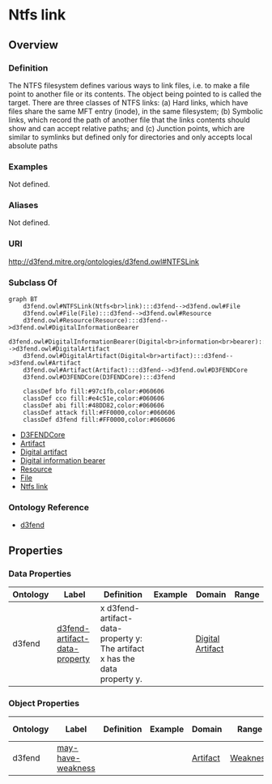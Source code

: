 # Ntfs link

## Overview

### Definition
The NTFS filesystem defines various ways to link files, i.e. to make a file point to another file or its contents. The object being pointed to is called the target. There are three classes of NTFS links: (a) Hard links, which have files share the same MFT entry (inode), in the same filesystem; (b) Symbolic links, which record the path of another file that the links contents should show and can accept relative paths; and (c) Junction points, which are similar to symlinks but defined only for directories and only accepts local absolute paths

### Examples
Not defined.

### Aliases
Not defined.

### URI
http://d3fend.mitre.org/ontologies/d3fend.owl#NTFSLink

### Subclass Of
```mermaid
graph BT
    d3fend.owl#NTFSLink(Ntfs<br>link):::d3fend-->d3fend.owl#File
    d3fend.owl#File(File):::d3fend-->d3fend.owl#Resource
    d3fend.owl#Resource(Resource):::d3fend-->d3fend.owl#DigitalInformationBearer
    d3fend.owl#DigitalInformationBearer(Digital<br>information<br>bearer):::d3fend-->d3fend.owl#DigitalArtifact
    d3fend.owl#DigitalArtifact(Digital<br>artifact):::d3fend-->d3fend.owl#Artifact
    d3fend.owl#Artifact(Artifact):::d3fend-->d3fend.owl#D3FENDCore
    d3fend.owl#D3FENDCore(D3FENDCore):::d3fend
    
    classDef bfo fill:#97c1fb,color:#060606
    classDef cco fill:#e4c51e,color:#060606
    classDef abi fill:#48DD82,color:#060606
    classDef attack fill:#FF0000,color:#060606
    classDef d3fend fill:#FF0000,color:#060606
```

- [D3FENDCore](/docs/ontology/reference/model/D3FENDCore/D3FENDCore.md)
- [Artifact](/docs/ontology/reference/model/D3FENDCore/Artifact/Artifact.md)
- [Digital artifact](/docs/ontology/reference/model/D3FENDCore/Artifact/Digital%20artifact/Digital%20artifact.md)
- [Digital information bearer](/docs/ontology/reference/model/D3FENDCore/Artifact/Digital%20artifact/Digital%20information%20bearer/Digital%20information%20bearer.md)
- [Resource](/docs/ontology/reference/model/D3FENDCore/Artifact/Digital%20artifact/Digital%20information%20bearer/Resource/Resource.md)
- [File](/docs/ontology/reference/model/D3FENDCore/Artifact/Digital%20artifact/Digital%20information%20bearer/Resource/File/File.md)
- [Ntfs link](/docs/ontology/reference/model/D3FENDCore/Artifact/Digital%20artifact/Digital%20information%20bearer/Resource/File/Ntfs%20link/Ntfs%20link.md)


### Ontology Reference
- [d3fend](http://d3fend.mitre.org/ontologies/d3fend.owl#)

## Properties
### Data Properties
| Ontology | Label | Definition | Example | Domain | Range |
|----------|-------|------------|---------|--------|-------|
| d3fend | [d3fend-artifact-data-property](http://d3fend.mitre.org/ontologies/d3fend.owl#d3fend-artifact-data-property) | x d3fend-artifact-data-property y: The artifact x has the data property y. |  | [Digital Artifact](/docs/ontology/reference/model/D3FENDCore/Artifact/Digital%20artifact/Digital%20artifact.md) | []() |

### Object Properties
| Ontology | Label | Definition | Example | Domain | Range | Inverse Of |
|----------|-------|------------|---------|--------|-------|------------|
| d3fend | [may-have-weakness](http://d3fend.mitre.org/ontologies/d3fend.owl#may-have-weakness) |  |  | [Artifact](/docs/ontology/reference/model/D3FENDCore/Artifact/Artifact.md) | [Weakness](/docs/ontology/reference/model/D3FENDCore/Weakness/Weakness.md) | []() |


